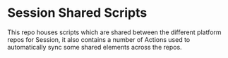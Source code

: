 # Session Shared Scripts

This repo houses scripts which are shared between the different platform repos for Session, it also contains a number of Actions used to automatically sync some shared elements across the repos.
